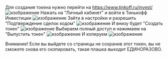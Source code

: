 Для создания токена нужно перейти на https://www.tinkoff.ru/invest/
![изображение](https://github.com/Qjedgi/telegram-bot_investment/assets/109665581/6eefa50a-c2c9-4505-92b1-eead60df6b87)
Нажать на "Личный кабинет" и войти в Тинькофф Инвестиции 
![изображение](https://github.com/Qjedgi/telegram-bot_investment/assets/109665581/d6552443-28a6-4014-8ad3-7c2d32ee6cb7)
Зайти в настройки и разрешить "Подтверждение сделок кодом"
![изображение](https://github.com/Qjedgi/telegram-bot_investment/assets/109665581/16a905e1-fae4-405c-8cc2-633676fe0db1)
И внизу будет "Создать токен"
![изображение](https://github.com/Qjedgi/telegram-bot_investment/assets/109665581/3b07730f-e037-47d7-a587-46a00bad8e7e)
Выбираем полный доступ и нажимаем на "Выпустить токен"
![изображение](https://github.com/Qjedgi/telegram-bot_investment/assets/109665581/184a97f1-67ab-4463-b033-476d4bfcc2a5)
И копируем 
![изображение](https://github.com/Qjedgi/telegram-bot_investment/assets/109665581/919c72ec-392a-42f6-bb3f-4bbaaa89c402)

Внимание! Если вы выйдете со страницы не сохранив этот токен, вы не сможете снова его скопировать, такая плашка выходит ЕДИНОРАЗОВО.



